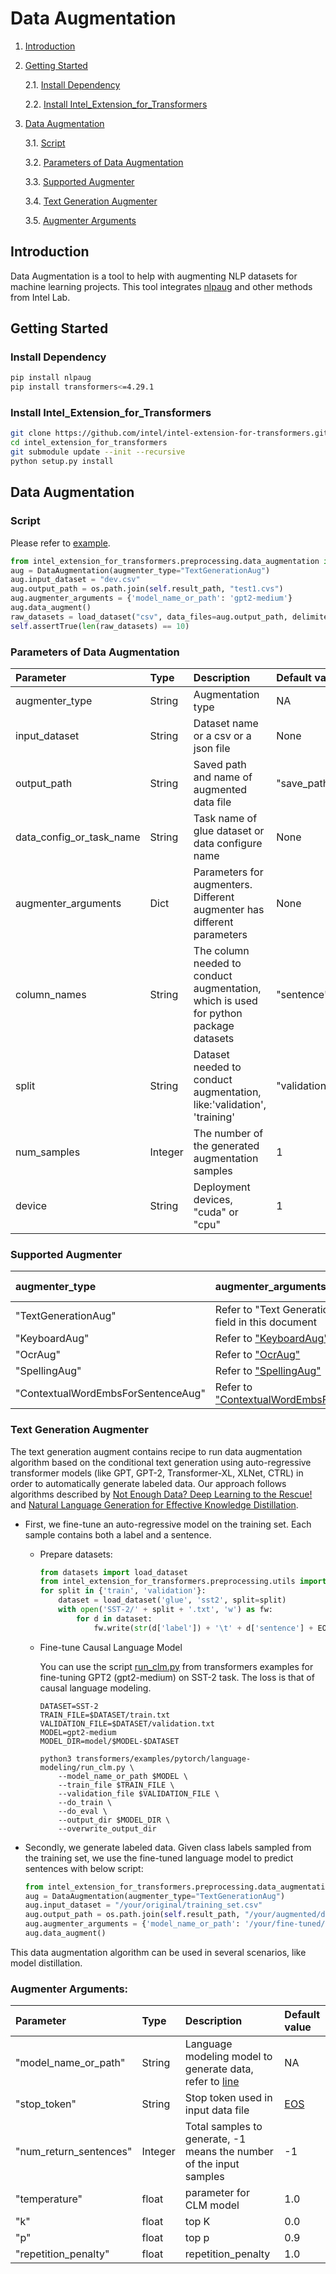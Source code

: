 Data Augmentation
============

1. [Introduction](#introduction)

2. [Getting Started](#getting-started)

    2.1. [Install Dependency](#install-dependency)

    2.2. [Install Intel_Extension_for_Transformers](#install-intel_extension_for_transformers)

3. [Data Augmentation](#data-augmentation)

    3.1. [Script](#script)

    3.2. [Parameters of Data Augmentation](#parameters-of-data-augmentation)

    3.3. [Supported Augmenter](#supported-augmenter)

    3.4. [Text Generation Augmenter](#text-generation-augmenter)

    3.5. [Augmenter Arguments](#augmenter-arguments)

## Introduction
Data Augmentation is a tool to help with augmenting NLP datasets for machine learning projects. This tool integrates [nlpaug](https://github.com/makcedward/nlpaug) and other methods from Intel Lab.

## Getting Started
### Install Dependency
```bash
pip install nlpaug
pip install transformers<=4.29.1
```

### Install Intel_Extension_for_Transformers
```bash
git clone https://github.com/intel/intel-extension-for-transformers.git intel_extension_for_transformers
cd intel_extension_for_transformers
git submodule update --init --recursive
python setup.py install
```

## Data Augmentation
### Script
Please refer to [example](tests/test_data_augmentation.py).
```python
from intel_extension_for_transformers.preprocessing.data_augmentation import DataAugmentation
aug = DataAugmentation(augmenter_type="TextGenerationAug")
aug.input_dataset = "dev.csv"
aug.output_path = os.path.join(self.result_path, "test1.cvs")
aug.augmenter_arguments = {'model_name_or_path': 'gpt2-medium'}
aug.data_augment()
raw_datasets = load_dataset("csv", data_files=aug.output_path, delimiter="\t", split="train")
self.assertTrue(len(raw_datasets) == 10)
```

### Parameters of Data Augmentation
|Parameter |Type |Description                                                           |Default value |
|:---------|:----|:------------------------------------------------------------------|:-------------|
|augmenter_type|String|Augmentation type                                             |NA  |
|input_dataset|String|Dataset name or a csv or a json file                           |None  |
|output_path|String|Saved path and name of augmented data file                       |"save_path/augmented_dataset.csv"|
|data_config_or_task_name|String|Task name of glue dataset or data configure name    |None  |
|augmenter_arguments|Dict|Parameters for augmenters. Different augmenter has different parameters |None|
|column_names|String|The column needed to conduct augmentation, which is used for python package datasets|"sentence"|
|split|String|Dataset needed to conduct augmentation, like:'validation', 'training'     |"validation"  |
|num_samples|Integer|The number of the generated augmentation samples           |1  |
|device|String|Deployment devices, "cuda" or "cpu"                                     |1  |

### Supported Augmenter
|augmenter_type |augmenter_arguments                                                 |default value |
|:--------------|:-------------------------------------------------------------------|:-------------|
|"TextGenerationAug"|Refer to "Text Generation Augmenter" field in this document               |NA  |
|"KeyboardAug"|Refer to ["KeyboardAug"](https://github.com/makcedward/nlpaug/blob/40794970124c26ce2e587e567738247bf20ebcad/nlpaug/augmenter/char/keyboard.py#L46)      |NA  |
|"OcrAug"|Refer to ["OcrAug"](https://github.com/makcedward/nlpaug/blob/40794970124c26ce2e587e567738247bf20ebcad/nlpaug/augmenter/char/ocr.py#L38)           |NA  |
|"SpellingAug"|Refer to ["SpellingAug"](https://github.com/makcedward/nlpaug/blob/40794970124c26ce2e587e567738247bf20ebcad/nlpaug/augmenter/word/spelling.py#L49)      |NA  |
|"ContextualWordEmbsForSentenceAug"|Refer to ["ContextualWordEmbsForSentenceAug"](https://github.com/makcedward/nlpaug/blob/40794970124c26ce2e587e567738247bf20ebcad/nlpaug/augmenter/sentence/context_word_embs_sentence.py#L77)      |    |

### Text Generation Augmenter
The text generation augment contains recipe to run data augmentation algorithm based on the conditional text generation using auto-regressive transformer models (like GPT, GPT-2, Transformer-XL, XLNet, CTRL) in order to automatically generate labeled data.
Our approach follows algorithms described by [Not Enough Data? Deep Learning to the Rescue!](https://arxiv.org/abs/1911.03118) and [Natural Language Generation for Effective Knowledge Distillation](https://www.aclweb.org/anthology/D19-6122.pdf).

- First, we fine-tune an auto-regressive model on the training set. Each sample contains both a label and a sentence.
    - Prepare datasets:
        ```python
        from datasets import load_dataset
        from intel_extension_for_transformers.preprocessing.utils import EOS
        for split in {'train', 'validation'}:
            dataset = load_dataset('glue', 'sst2', split=split)
            with open('SST-2/' + split + '.txt', 'w') as fw:
                for d in dataset:
                    fw.write(str(d['label']) + '\t' + d['sentence'] + EOS + '\n')
        ```

    - Fine-tune Causal Language Model

        You can use the script [run_clm.py](https://github.com/huggingface/transformers/tree/v4.6.1/examples/pytorch/language-modeling/run_clm.py) from transformers examples for fine-tuning GPT2 (gpt2-medium) on SST-2 task. The loss is that of causal language modeling. 

        ```shell
        DATASET=SST-2
        TRAIN_FILE=$DATASET/train.txt
        VALIDATION_FILE=$DATASET/validation.txt
        MODEL=gpt2-medium
        MODEL_DIR=model/$MODEL-$DATASET

        python3 transformers/examples/pytorch/language-modeling/run_clm.py \
            --model_name_or_path $MODEL \
            --train_file $TRAIN_FILE \
            --validation_file $VALIDATION_FILE \
            --do_train \
            --do_eval \
            --output_dir $MODEL_DIR \
            --overwrite_output_dir
        ```

- Secondly, we generate labeled data. Given class labels sampled from the training set, we use the fine-tuned language model to predict sentences with below script:
    ```python
    from intel_extension_for_transformers.preprocessing.data_augmentation import DataAugmentation
    aug = DataAugmentation(augmenter_type="TextGenerationAug")
    aug.input_dataset = "/your/original/training_set.csv"
    aug.output_path = os.path.join(self.result_path, "/your/augmented/dataset.cvs")
    aug.augmenter_arguments = {'model_name_or_path': '/your/fine-tuned/model'}
    aug.data_augment()
    ```

This data augmentation algorithm can be used in several scenarios, like model distillation.

### Augmenter Arguments:
|Parameter |Type|Description                                                 |Default value |
|:---------|:---|:---------------------------------------------------|:-------------|
|"model_name_or_path"|String|Language modeling model to generate data, refer to [line](intel_extension_for_transformers/preprocessing/data_augmentation.py#L181)|NA|
|"stop_token"|String|Stop token used in input data file                     |[EOS](intel_extension_for_transformers/preprocessing/utils.py#L7)|
|"num_return_sentences"|Integer|Total samples to generate, -1 means the number of the input samples                    |-1|
|"temperature"|float|parameter for CLM model                               |1.0|
|"k"|float|top K                                |0.0|
|"p"|float|top p                                |0.9|
|"repetition_penalty"|float|repetition_penalty                                |1.0|
